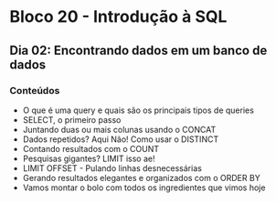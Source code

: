 # Bloco 20 - Introdução à SQL
## Dia 02: Encontrando dados em um banco de dados
### Conteúdos
* O que é uma query e quais são os principais tipos de queries
* SELECT, o primeiro passo
* Juntando duas ou mais colunas usando o CONCAT
* Dados repetidos? Aqui Não! Como usar o DISTINCT
* Contando resultados com o COUNT
* Pesquisas gigantes? LIMIT isso ae!
* LIMIT OFFSET - Pulando linhas desnecessárias
* Gerando resultados elegantes e organizados com o ORDER BY
* Vamos montar o bolo com todos os ingredientes que vimos hoje
